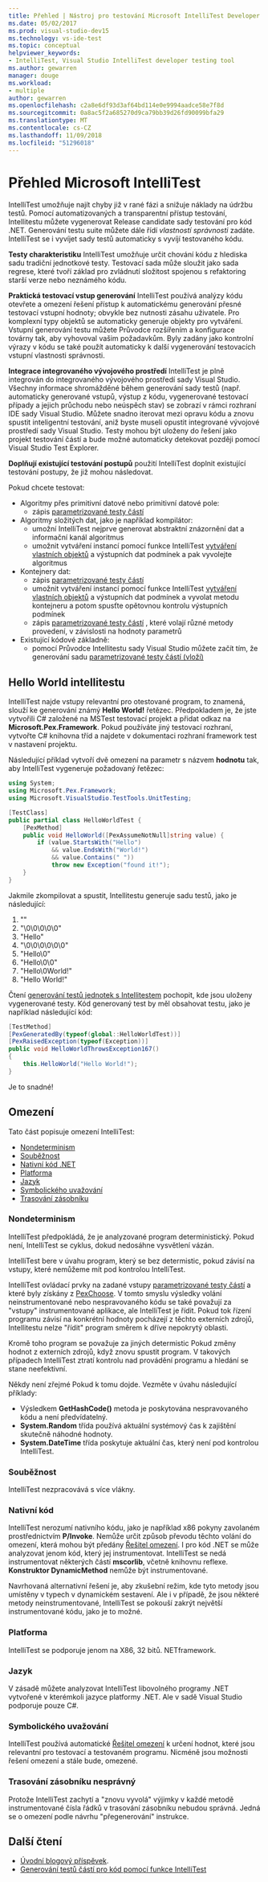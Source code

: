 ```yaml
---
title: Přehled | Nástroj pro testování Microsoft IntelliTest Developer
ms.date: 05/02/2017
ms.prod: visual-studio-dev15
ms.technology: vs-ide-test
ms.topic: conceptual
helpviewer_keywords:
- IntelliTest, Visual Studio IntelliTest developer testing tool
ms.author: gewarren
manager: douge
ms.workload:
- multiple
author: gewarren
ms.openlocfilehash: c2a8e6df93d3af64bd114e0e9994aadce58e7f8d
ms.sourcegitcommit: 0a8ac5f2a685270d9ca79bb39d26fd90099bfa29
ms.translationtype: MT
ms.contentlocale: cs-CZ
ms.lasthandoff: 11/09/2018
ms.locfileid: "51296018"
---
```

# <a name="overview-of-microsoft-intellitest"></a>Přehled Microsoft IntelliTest

IntelliTest umožňuje najít chyby již v rané fázi a snižuje náklady na údržbu testů. Pomocí automatizovaných a transparentní přístup testování, Intellitestu můžete vygenerovat Release candidate sady testování pro kód .NET. Generování testu suite můžete dále řídí *vlastností správnosti* zadáte. IntelliTest se i vyvíjet sady testů automaticky s vyvíjí testovaného kódu.

**Testy charakteristiku** IntelliTest umožňuje určit chování kódu z hlediska sadu tradiční jednotkové testy.
Testovací sada může sloužit jako sada regrese, které tvoří základ pro zvládnutí složitost spojenou s refaktoring starší verze nebo neznámého kódu.

**Praktická testovací vstup generování** IntelliTest používá analýzy kódu otevřete a omezení řešení přístup k automatickému generování přesné testovací vstupní hodnoty; obvykle bez nutnosti zásahu uživatele. Pro komplexní typy objektů se automaticky generuje objekty pro vytváření. Vstupní generování testu můžete Průvodce rozšířením a konfigurace továrny tak, aby vyhovoval vašim požadavkům. Byly zadány jako kontrolní výrazy v kódu se také použít automaticky k další vygenerování testovacích vstupní vlastnosti správnosti.

**Integrace integrovaného vývojového prostředí** IntelliTest je plně integrován do integrovaného vývojového prostředí sady Visual Studio. Všechny informace shromážděné během generování sady testů (např. automaticky generované vstupů, výstup z kódu, vygenerované testovací případy a jejich průchodu nebo neúspěch stav) se zobrazí v rámci rozhraní IDE sady Visual Studio. Můžete snadno iterovat mezi opravu kódu a znovu spustit inteligentní testování, aniž byste museli opustit integrované vývojové prostředí sady Visual Studio.
Testy mohou být uloženy do řešení jako projekt testování částí a bude možné automaticky detekovat později pomocí Visual Studio Test Explorer.

**Doplňují existující testování postupů** použití IntelliTest doplnit existující testování postupy, že již mohou následovat.

Pokud chcete testovat:

* Algoritmy přes primitivní datové nebo primitivní datové pole:
  * zápis [parametrizované testy částí](test-generation.md#parameterized-unit-testing)
* Algoritmy složitých dat, jako je například kompilátor:
  * umožní IntelliTest nejprve generovat abstraktní znázornění dat a informační kanál algoritmus
  * umožnit vytváření instancí pomocí funkce IntelliTest [vytváření vlastních objektů](input-generation.md#objects) a výstupních dat podmínek a pak vyvolejte algoritmus
* Kontejnery dat:
  * zápis [parametrizované testy částí](test-generation.md#parameterized-unit-testing)
  * umožnit vytváření instancí pomocí funkce IntelliTest [vytváření vlastních objektů](input-generation.md#objects) a výstupních dat podmínek a vyvolat metodu kontejneru a potom spusťte opětovnou kontrolu výstupních podmínek
  * zápis [parametrizované testy částí](test-generation.md#parameterized-unit-testing) , které volají různé metody provedení, v závislosti na hodnoty parametrů
* Existující kódové základně:
  * pomocí Průvodce Intellitestu sady Visual Studio můžete začít tím, že generování sadu [parametrizované testy částí (vloží)](test-generation.md#parameterized-unit-testing)

## <a name="the-hello-world-of-intellitest"></a>Hello World intellitestu

IntelliTest najde vstupy relevantní pro otestované program, to znamená, slouží ke generování známý **Hello World!** řetězec. Předpokladem je, že jste vytvořili C# založené na MSTest testovací projekt a přidat odkaz na **Microsoft.Pex.Framework**. Pokud používáte jiný testovací rozhraní, vytvořte C# knihovna tříd a najdete v dokumentaci rozhraní framework test v nastavení projektu.

Následující příklad vytvoří dvě omezení na parametr s názvem **hodnotu** tak, aby IntelliTest vygeneruje požadovaný řetězec:

```csharp
using System;
using Microsoft.Pex.Framework;
using Microsoft.VisualStudio.TestTools.UnitTesting;

[TestClass]
public partial class HelloWorldTest {
    [PexMethod]
    public void HelloWorld([PexAssumeNotNull]string value) {
        if (value.StartsWith("Hello")
            && value.EndsWith("World!")
            && value.Contains(" "))
            throw new Exception("found it!");
    }
}
```

Jakmile zkompilovat a spustit, Intellitestu generuje sadu testů, jako je následující:

1. ""
2. "\0\0\0\0\0"
3. "Hello"
4. "\0\0\0\0\0\0"
5. "Hello\0"
6. "Hello\0\0"
7. "Hello\0World!"
8. "Hello World!"

Čtení [generování testů jednotek s Intellitestem](../../test/generate-unit-tests-for-your-code-with-intellitest.md) pochopit, kde jsou uloženy vygenerované testy. Kód generovaný test by měl obsahovat testu, jako je například následující kód:

```csharp
[TestMethod]
[PexGeneratedBy(typeof(global::HelloWorldTest))]
[PexRaisedException(typeof(Exception))]
public void HelloWorldThrowsException167()
{
    this.HelloWorld("Hello World!");
}
```

Je to snadné!

## <a name="limitations"></a>Omezení

Tato část popisuje omezení IntelliTest:

* [Nondeterminism](#nondeterminism)
* [Souběžnost](#concurrency)
* [Nativní kód .NET](#native-code)
* [Platforma](#platform)
* [Jazyk](#language)
* [Symbolického uvažování](#symbolic-reasoning)
* [Trasování zásobníku](#incorrect-stack-traces)

### <a name="nondeterminism"></a>Nondeterminism

IntelliTest předpokládá, že je analyzované program deterministický. Pokud není, IntelliTest se cyklus, dokud nedosáhne vysvětlení vázán.

IntelliTest bere v úvahu program, který se bez determistic, pokud závisí na vstupy, které nemůžeme mít pod kontrolou IntelliTest.

IntelliTest ovládací prvky na zadané vstupy [parametrizované testy částí](test-generation.md#parameterized-unit-testing) a které byly získány z [PexChoose](static-helper-classes.md#pexchoose).
V tomto smyslu výsledky volání neinstrumentované nebo nespravovaného kódu se také považují za "vstupy" instrumentované aplikace, ale IntelliTest je řídit. Pokud tok řízení programu závisí na konkrétní hodnoty pocházejí z těchto externích zdrojů, Intellitestu nelze "řídit" program směrem k dříve nepokrytý oblasti.

Kromě toho program se považuje za jiných determistic Pokud změny hodnot z externích zdrojů, když znovu spustit program. V takových případech IntelliTest ztratí kontrolu nad provádění programu a hledání se stane neefektivní.

Někdy není zřejmé Pokud k tomu dojde.
Vezměte v úvahu následující příklady:

* Výsledkem **GetHashCode()** metoda je poskytována nespravovaného kódu a není předvídatelný.
* **System.Random** třída používá aktuální systémový čas k zajištění skutečně náhodné hodnoty.
* **System.DateTime** třída poskytuje aktuální čas, který není pod kontrolou IntelliTest.

### <a name="concurrency"></a>Souběžnost

IntelliTest nezpracovává s více vlákny.

### <a name="native-code"></a>Nativní kód

IntelliTest nerozumí nativního kódu, jako je například x86 pokyny zavolaném prostřednictvím **P/Invoke**. Nemůže určit způsob převodu těchto volání do omezení, která mohou být předány [Řešitel omezení](input-generation.md#constraint-solver).
I pro kód .NET se může analyzovat jenom kód, který jej instrumentovat. IntelliTest se nedá instrumentovat některých částí **mscorlib**, včetně knihovnu reflexe. **Konstruktor DynamicMethod** nemůže být instrumentované.

Navrhovaná alternativní řešení je, aby zkušební režim, kde tyto metody jsou umístěny v typech v dynamickém sestavení. Ale i v případě, že jsou některé metody neinstrumentované, IntelliTest se pokouší zakrýt největší instrumentované kódu, jako je to možné.

### <a name="platform"></a>Platforma

IntelliTest se podporuje jenom na X86, 32 bitů. NETframework.

### <a name="language"></a>Jazyk

V zásadě můžete analyzovat IntelliTest libovolného programy .NET vytvořené v kterémkoli jazyce platformy .NET. Ale v sadě Visual Studio podporuje pouze C#.

### <a name="symbolic-reasoning"></a>Symbolického uvažování

IntelliTest používá automatické [Řešitel omezení](input-generation.md#constraint-solver) k určení hodnot, které jsou relevantní pro testovací a testovaném programu. Nicméně jsou možnosti řešení omezení a stále bude, omezené.

### <a name="incorrect-stack-traces"></a>Trasování zásobníku nesprávný

Protože IntelliTest zachytí a "znovu vyvolá" výjimky v každé metodě instrumentované čísla řádků v trasování zásobníku nebudou správná. Jedná se o omezení podle návrhu "přegenerování" instrukce.

## <a name="further-reading"></a>Další čtení

* [Úvodní blogový příspěvek](https://blogs.msdn.microsoft.com/devops/2014/11/19/introducing-smart-unit-tests/).
* [Generování testů částí pro kód pomocí funkce IntelliTest](../../test/generate-unit-tests-for-your-code-with-intellitest.md)
